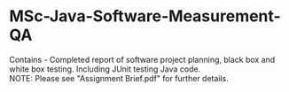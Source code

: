 # MSc-Java-Software-Measurement-QA
Contains - Completed report of software project planning, black box and white box testing. Including JUnit testing Java code.<br>
NOTE: Please see "Assignment Brief.pdf" for further details.
